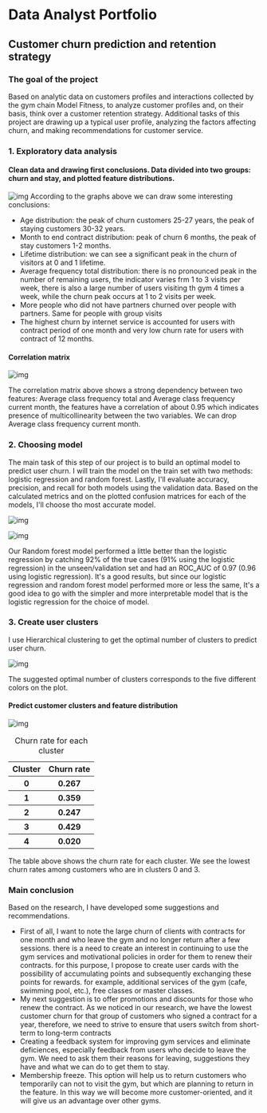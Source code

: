 # Data Analyst Portfolio

## Customer churn prediction and retention strategy

### The goal of the project

Based on analytic data on customers profiles and interactions collected by the gym chain Model Fitness, to analyze customer profiles and, on their basis, think over a customer retention strategy. Additional tasks of this project are drawing up a typical user profile, analyzing the factors affecting churn, and making recommendations for customer service.

### 1. Exploratory data analysis

#### Clean data and drawing first conclusions. Data divided into two groups: churn and stay, and plotted feature distributions.

![img](churn_distribution.png)
According to the graphs above we can draw some interesting conclusions:
<ul>
    <li>Age distribution: the peak of churn customers 25-27 years, the peak of staying customers 30-32 years.</li>
    <li>Month to end contract distribution: peak of churn 6 months, the peak of stay customers 1-2 months.</li>
    <li>Lifetime distribution: we can see a significant peak in the churn of visitors at 0 and 1 lifetime.</li>
    <li>Average frequency total distribution: there is no pronounced peak in the number of remaining users, the indicator varies frm 1 to 3 visits per week, there is also a large number of users visiting th gym 4 times a week, while the churn peak occurs at 1 to 2 visits per week.
    <li>More people who did not have partners churned over people with partners. Same for people with group visits</li>
    <li>The highest churn by internet service is accounted for users with contract period of one month and very low churn rate for users with contract of 12 months.</li>
</ul>

#### Correlation matrix

![img](gym_corr.png)

The correlation matrix above shows a strong dependency between two features: Average class frequency total and Average class frequency current month, the features have a correlation of about 0.95 which indicates presence of multicollinearity between the two variables. We can drop Average class frequency current month.

### 2. Choosing model

The main task of this step of our project is to build an optimal model 
to predict user churn. I will train the model on the train set with 
two methods: logistic regression and random forest. Lastly, I'll evaluate 
accuracy, precision, and recall for both models using the validation data. 
Based on the calculated metrics and on the plotted confusion matrices for 
each of the models, I'll choose tho most accurate model.

![img](matrix_lr.png)

![img](gym_conf_matrix.png)

Our Random forest model performed a little better than the logistic 
regression by catching 92% of the true cases (91% using the 
logistic regression) in the unseen/validation set and had an ROC_AUC 
of 0.97 (0.96 using logistic regression). It's a good results, 
but since our logistic regression and random forest model performed more 
or less the same, It's a good idea to go with the simpler and more 
interpretable model that is the logistic regression for the choice of model.

### 3. Create user clusters

I use Hierarchical clustering to get the optimal number of clusters to predict user churn.

![img](gym_clusters.png)

The suggested optimal number of clusters corresponds to the five different colors on the plot.

#### Predict customer clusters and feature distribution

![img](distr_clusters.png)

<table>
    <caption>Churn rate for each cluster</caption>
    <tr>
        <th>Cluster</th>
        <th>Churn rate</th>
    </tr>
    <tr>
        <th>0</th>
        <th>0.267</th>
    </tr>
    <tr>
        <th>1</th>
        <th>0.359</th>
    </tr>
    <tr>
        <th>2</th>
        <th>0.247</th>
    </tr>
    <tr>
        <th>3</th>
        <th>0.429</th>
    </tr>
    <tr>
        <th>4</th>
        <th>0.020</th>
    </tr>
</table>

The table above shows the churn rate for each cluster. We see the lowest churn rates among customers who are in clusters 0 and 3.

### Main conclusion

Based on the research, I have developed some suggestions and recommendations.
<ul>
    <li>First of all, I want to note the large churn of clients with contracts for one month and who leave the gym and no longer return after a few sessions.  there is a need to create an interest in continuing to use the gym services and motivational policies in order for them to renew their contracts.  for this purpose, I propose to create user cards with the possibility of accumulating points and subsequently exchanging these points for rewards.  for example, additional services of the gym (cafe, swimming pool, etc.), free classes or master classes.</li>
    <li>My next suggestion is to offer promotions and discounts for those who renew the contract.  As we noticed in our research, we have the lowest customer churn for that group of customers who signed a contract for a year, therefore, we need to strive to ensure that users switch from short-term to long-term contracts</li>
    <li>Creating a feedback system for improving gym services and eliminate deficiences, especially feedback from users who decide to leave the gym. We need to ask them their reasons for leaving, suggestions they have and what we can do to get them to stay.</li>
    <li>Membership freeze. This option will help us to return customers who temporarily can not to visit the gym, but which are planning to return in the feature. In this way we will become more customer-oriented, and it will give us an advantage over other gyms.</li>
</ul>